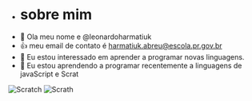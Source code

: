-   # sobre mim
-  👋 Ola meu nome e @leonardoharmatiuk
-   👍 meu email de contato é harmatiuk.abreu@escola.pr.gov.br 
-  👀 Eu estou interessado em aprender a programar novas linguagens.
- 🌱 Eu estou aprendendo a programar recentemente a linguagens de javaScript e Scrat

![Scratch](https://img.shields.io/badge/Scratch-4D97FF?style=for-the-badge&logo=Scratch&logoColor=white)
![Scrath](https://img.shields.io/badge/JavaScript-323330?style=for-the-badge&logo=javascript&logoColor=F7DF1E)



<!---
leonardoharmatiuk/leonardoharmatiuk is a ✨ special ✨ repository because its `README.md` (this file) appears on your GitHub profile.
You can click the Preview link to take a look at your changes.
--->
